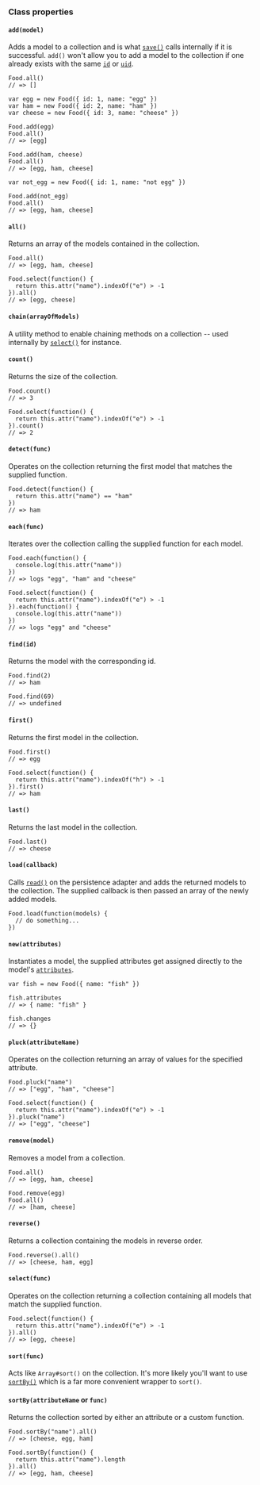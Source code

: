 ### Class properties

#### `add(model)`

Adds a model to a collection and is what [`save()`](#save) calls internally if it is successful. `add()` won't allow you to add a model to the collection if one already exists with the same [`id`](#id) or [`uid`](#uid).

    Food.all()
    // => []

    var egg = new Food({ id: 1, name: "egg" })
    var ham = new Food({ id: 2, name: "ham" })
    var cheese = new Food({ id: 3, name: "cheese" })

    Food.add(egg)
    Food.all()
    // => [egg]

    Food.add(ham, cheese)
    Food.all()
    // => [egg, ham, cheese]

    var not_egg = new Food({ id: 1, name: "not egg" })

    Food.add(not_egg)
    Food.all()
    // => [egg, ham, cheese]

#### `all()`

Returns an array of the models contained in the collection.

    Food.all()
    // => [egg, ham, cheese]

    Food.select(function() {
      return this.attr("name").indexOf("e") > -1
    }).all()
    // => [egg, cheese]

#### `chain(arrayOfModels)`

A utility method to enable chaining methods on a collection -- used internally by [`select()`](#select) for instance.

#### `count()`

Returns the size of the collection.

    Food.count()
    // => 3

    Food.select(function() {
      return this.attr("name").indexOf("e") > -1
    }).count()
    // => 2

#### `detect(func)`

Operates on the collection returning the first model that matches the supplied function.

    Food.detect(function() {
      return this.attr("name") == "ham"
    })
    // => ham

#### `each(func)`

Iterates over the collection calling the supplied function for each model.

    Food.each(function() {
      console.log(this.attr("name"))
    })
    // => logs "egg", "ham" and "cheese"

    Food.select(function() {
      return this.attr("name").indexOf("e") > -1
    }).each(function() {
      console.log(this.attr("name"))
    })
    // => logs "egg" and "cheese"

#### `find(id)`

Returns the model with the corresponding id.

    Food.find(2)
    // => ham

    Food.find(69)
    // => undefined

#### `first()`

Returns the first model in the collection.

    Food.first()
    // => egg

    Food.select(function() {
      return this.attr("name").indexOf("h") > -1
    }).first()
    // => ham

#### `last()`

Returns the last model in the collection.

    Food.last()
    // => cheese

#### `load(callback)`

Calls [`read()`](#read) on the persistence adapter and adds the returned models to the collection. The supplied callback is then passed an array of the newly added models.

    Food.load(function(models) {
      // do something...
    })

#### `new(attributes)`

Instantiates a model, the supplied attributes get assigned directly to the model's [`attributes`](#attributes).

    var fish = new Food({ name: "fish" })

    fish.attributes
    // => { name: "fish" }

    fish.changes
    // => {}

#### `pluck(attributeName)`

Operates on the collection returning an array of values for the specified attribute.

    Food.pluck("name")
    // => ["egg", "ham", "cheese"]

    Food.select(function() {
      return this.attr("name").indexOf("e") > -1
    }).pluck("name")
    // => ["egg", "cheese"]

#### `remove(model)`

Removes a model from a collection.

    Food.all()
    // => [egg, ham, cheese]

    Food.remove(egg)
    Food.all()
    // => [ham, cheese]

#### `reverse()`

Returns a collection containing the models in reverse order.

    Food.reverse().all()
    // => [cheese, ham, egg]

#### `select(func)`

Operates on the collection returning a collection containing all models that match the supplied function.

    Food.select(function() {
      return this.attr("name").indexOf("e") > -1
    }).all()
    // => [egg, cheese]

#### `sort(func)`

Acts like `Array#sort()` on the collection. It's more likely you'll want to use [`sortBy()`](#sortby) which is a far more convenient wrapper to `sort()`.

#### `sortBy(attributeName` or `func)`

Returns the collection sorted by either an attribute or a custom function.

    Food.sortBy("name").all()
    // => [cheese, egg, ham]

    Food.sortBy(function() {
      return this.attr("name").length
    }).all()
    // => [egg, ham, cheese]
